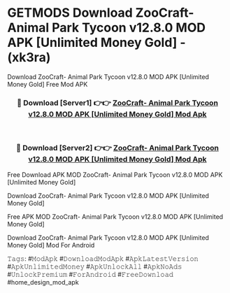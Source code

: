 # GETMODS Download ZooCraft- Animal Park Tycoon v12.8.0 MOD APK [Unlimited Money Gold] - (xk3ra)
Download ZooCraft- Animal Park Tycoon v12.8.0 MOD APK [Unlimited Money Gold] Free Mod APK

<div align="center">
<h3>🔴 Download [Server1] 👉👉 <a href="https://apk-comot.site?title=ZooCraft-_Animal_Park_Tycoon_v12.8.0_MOD_APK_[Unlimited_Money_Gold]">ZooCraft- Animal Park Tycoon v12.8.0 MOD APK [Unlimited Money Gold] Mod Apk</a></h3><br>

<h3>🔴 Download [Server2] 👉👉 <a href="https://apk-comot.site?title=ZooCraft-_Animal_Park_Tycoon_v12.8.0_MOD_APK_[Unlimited_Money_Gold]">ZooCraft- Animal Park Tycoon v12.8.0 MOD APK [Unlimited Money Gold] Mod Apk</a></h3>
</div>


Free Download APK MOD ZooCraft- Animal Park Tycoon v12.8.0 MOD APK [Unlimited Money Gold]

Download ZooCraft- Animal Park Tycoon v12.8.0 MOD APK [Unlimited Money Gold] 

Free APK MOD ZooCraft- Animal Park Tycoon v12.8.0 MOD APK [Unlimited Money Gold] 

Download ZooCraft- Animal Park Tycoon v12.8.0 MOD APK [Unlimited Money Gold] Mod For Android

𝚃𝚊𝚐𝚜: #𝙼𝚘𝚍𝙰𝚙𝚔 #𝙳𝚘𝚠𝚗𝚕𝚘𝚊𝚍𝙼𝚘𝚍𝙰𝚙𝚔 #𝙰𝚙𝚔𝙻𝚊𝚝𝚎𝚜𝚝𝚅𝚎𝚛𝚜𝚒𝚘𝚗 #𝙰𝚙𝚔𝚄𝚗𝚕𝚒𝚖𝚒𝚝𝚎𝚍𝙼𝚘𝚗𝚎𝚢 #𝙰𝚙𝚔𝚄𝚗𝚕𝚘𝚌𝚔𝙰𝚕𝚕 #𝙰𝚙𝚔𝙽𝚘𝙰𝚍𝚜 #𝚄𝚗𝚕𝚘𝚌𝚔𝙿𝚛𝚎𝚖𝚒𝚞𝚖 #𝙵𝚘𝚛𝙰𝚗𝚍𝚛𝚘𝚒𝚍 #𝙵𝚛𝚎𝚎𝙳𝚘𝚠𝚗𝚕𝚘𝚊𝚍 #home_design_mod_apk